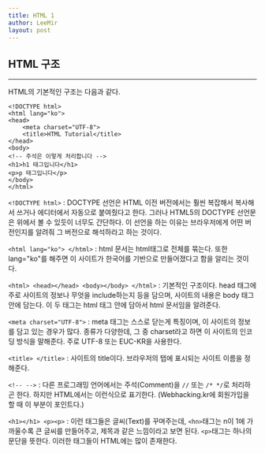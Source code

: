 ```yaml
---
title: HTML 1
author: LeeMir
layout: post
---
```

## HTML 구조
- - -
HTML의 기본적인 구조는 다음과 같다.
```
<!DOCTYPE html>
<html lang="ko">
<head>
	<meta charset="UTF-8">
    <title>HTML Tutorial</title>
</head>
<body>
<!-- 주석은 이렇게 처리합니다 -->
<h1>h1 태그입니다</h1>
<p>p 태그입니다</p>
</body>
</html>
```

```<!DOCTYPE html>```
: DOCTYPE 선언은 HTML 이전 버전에서는 훨씬 복잡해서 복사해서 쓰거나 에디터에서 자동으로 붙여줬다고 한다. 그러나 HTML5의 DOCTYPE 선언문은 위에서 볼 수 있듯이 너무도 간단하다. 이 선언을 하는 이유는 브라우저에게 어떤 버전인지를 알려줘 그 버전으로 해석하라고 하는 것이다.

```<html lang="ko"> </html>```
: html 문서는 html태그로 전체를 묶는다. 또한 lang="ko"를 해주면 이 사이트가 한국어를 기반으로 만들어졌다고 함을 알리는 것이다.

```<html> <head></head> <body></body> </html>```
: 기본적인 구조이다. head 태그에 주로 사이트의 정보나 무엇을 include하는지 등을 담으며, 사이트의 내용은 body 태그 안에 담는다. 이 두 태그는 html 태그 안에 담아서 html 문서임을 알려준다.

```<meta charset="UTF-8">```
: meta 태그는 스스로 닫는게 특징이며, 이 사이트의 정보를 담고 있는 경우가 많다. 종류가 다양한데, 그 중 charset라고 하면 이 사이트의 인코딩 방식을 말해준다. 주로 UTF-8 또는 EUC-KR을 사용한다.

```<title> </title>```
: 사이트의 title이다. 브라우저의 탭에 표시되는 사이트 이름을 정해준다.

```<!-- -->```
: 다른 프로그래밍 언어에서는 주석(Comment)을 ```//``` 또는 ```/* */```로 처리하곤 한다. 하지만 HTML에서는 이런식으로 표기한다. (Webhacking.kr에 회원가입을 할 때 이 부분이 포인트다.)

```<h1></h1> <p><p>```
: 이런 태그들은 글씨(Text)를 꾸며주는데, ```<hn>```태그는 n이 1에 가까울수록 큰 글씨를 만들어주고, 제목과 같은 느낌이라고 보면 된다. ```<p>```태그는 하나의 문단을 뜻한다. 이러한 태그들이 HTML에는 많이 존재한다.